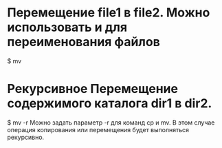 # Перемещение file1 в file2. Можно использовать и для переименования файлов
$ mv <file1> <file2>

# Рекурсивное Перемещение содержимого каталога dir1 в dir2.
$ mv -r <file1> <file2>
Можно задать параметр -r для команд cp и mv. В этом случае операция копирования или перемещения будет выполняться рекурсивно.
